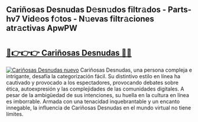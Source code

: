 ## Cariñosas Desnudas D𝚎sn𝚞dos filtr𝚊dos - Parts-hv7 Vid𝚎os f𝚘tos - N𝚞evas filtr𝚊ciones atr𝚊ctivas ApwPW

# <h2><a href="http://mb9qij.tromn.icu/?c=Cari%c3%b1osas+Desnudas">🔗👉👉👉 Cariñosas Desnudas 🔗🔗</a></h2>

[![Cariñosas Desnudas nuevo](https://i.imgur.com/pEAQMta.gif)](http://mb9qij.tromn.icu/?c=Cari%c3%b1osas+Desnudas)
Cariñosas Desnudas, una persona compleja e intrigante, desafía la categorización fácil. Su distintivo estilo en línea ha cautivado y provocado a los espectadores, provocando debates sobre ética, autoexpresión y las complejidades de las comunidades digitales. A pesar de la ambigüedad de sus intenciones, su huella en la cultura en línea es imborrable. Armada con una tenacidad inquebrantable y un encanto innegable, la influencia de Cariñosas Desnudas en el mundo virtual no tiene límites.
